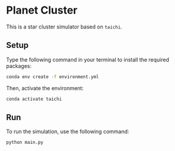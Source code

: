 # Planet Cluster

This is a star cluster simulator based on `taichi`. 

## Setup

Type the following command in your terminal to install the required packages:

```bash
conda env create -f environment.yml
```

Then, activate the environment:

```bash
conda activate taichi
```

## Run

To run the simulation, use the following command:

```bash
python main.py
```